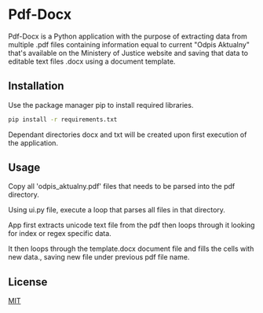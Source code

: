 # Pdf-Docx

Pdf-Docx is a Python application with the purpose of extracting data from multiple .pdf
files containing information equal to current "Odpis Aktualny" that's available on 
the Ministery of Justice website and saving that data to editable text files .docx 
using a document template.

## Installation

Use the package manager pip to install required libraries.

```bash
pip install -r requirements.txt
```
Dependant directories docx and txt will be created upon first execution of the application.

## Usage

Copy all 'odpis_aktualny.pdf' files that needs to be parsed into the pdf directory.

Using ui.py file, execute a loop that parses all files in that directory.

App first extracts unicode text file from the pdf then loops through it looking for index or
regex specific data.

It then loops through the template.docx document file and fills the cells with new data.,
saving new file under previous pdf file name.


## License

[MIT](https://choosealicense.com/licenses/mit/)
